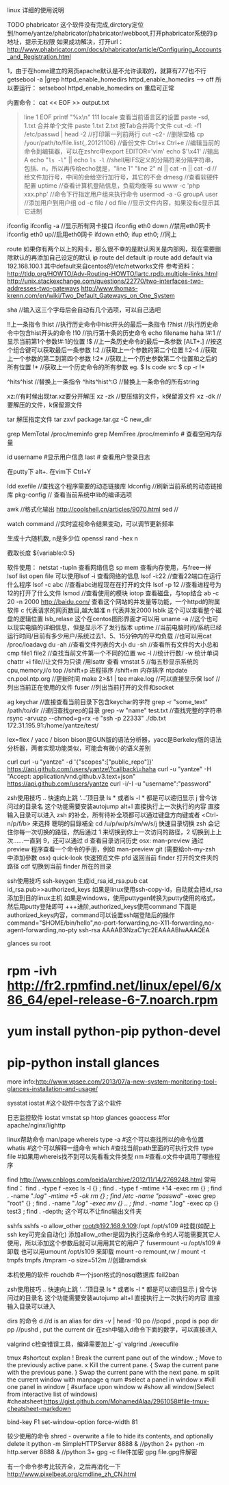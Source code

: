 linux 详细的使用说明

TODO
phabricator 这个软件没有完成,dirctory定位到/home/yantze/phabricator/phabricator/webboot,打开phabricator系统的ip地址，提示无权限
如果成功解决，打开url：http://www.phabricator.com/docs/phabricator/article/Configuring_Accounts_and_Registration.html

1，由于在home建立的网页apache默认是不允许读取的，就算有777也不行
getsebool -a |grep httpd_enable_homedirs
httpd_enable_homedirs --> off
所以要运行：
setsebool httpd_enable_homedirs on
重启可正常

内置命令：
cat << EOF >> output.txt
> line 1
> EOF
printf "%x\n" 111
locale 查看当前语言区的设置
paste -sd, 1.txt 合并单个文件
paste 1.txt 2.txt 按Tab合并两个文件
cut -d: -f1 /etc/passwd | head -2 //打印第一列前两行
cut -c2- //删除空格
cp /your/path/to/file.list{,.20121106} //备份文件
Ctrl+x Ctrl+e //编辑当前的命令到编辑器，可以在zshrc中export EDITOR='vim'
echo $'\x41'  //输出A
echo "`ls -l`" || echo `ls -l` //shell用IFS定义的分隔符来分隔字符串，包括、n，所以再传给echo就是，"line 1" "line 2"
nl || cat -n || cat -d //给文件加行号，中间的会给空行加行号，其它的不会
dmesg //查看软硬件配置
uptime //查看计算机登陆信息，负载均衡等
su www -c 'php xxx.php' //命令下行指定用户组来执行命令
usermod -a -G groupA user //添加用户到用户组
od -c file / od file //显示文件内容，如果没有c显示其它进制

ifconfig
ifconfig -a //显示所有网卡接口
ifconfig eth0 down //禁用eth0网卡
ifconfig eth0 up//启用eth0网卡
ifdown eth0; ifup eth0; //同上

route
如果你有两个以上的网卡，那么很不幸的是默认网关是内部网，现在需要删除默认的再添加自己设定的默认
ip route del default
ip route add default via 192.168.100.1
其中default来自centos的/etc/networks文件
参考资料：
http://tldp.org/HOWTO/Adv-Routing-HOWTO/lartc.rpdb.multiple-links.html
http://unix.stackexchange.com/questions/22770/two-interfaces-two-addresses-two-gateways
http://www.thomas-krenn.com/en/wiki/Two_Default_Gateways_on_One_System

sha  //输入这三个字母后会自动有几个选项，可以自己选吧

!!上一条指令
!hist //执行历史命令中hist开头的最后一条指令
!?hist //执行历史命令中包含hist开头的命令
!10  //执行第十条的历史命令
echo filename haha !#:1  //显示当前第1个参数!#:1的位置
!$  //上一条历史命令的最后一条参数
[ALT+.]  //按这个组合键可以获取最后一条参数
!:2   //获取上一个参数的第二个位置
!:2-4   //获取上一个参数的第二到第四个参数
!:2*    //获取上一个历史参数第二个位置和之后的所有位置
!*  //获取上一个历史命令的所有参数
eg.
$ ls code src
$ cp -r !*

^hits^hist  //替换上一条指令
^hits^hist^:G  //替换上一条命令的所有string

xz://有时候出现tar.xz要分开解压
xz -zk //要压缩的文件，k保留源文件
xz -dk //要解压的文件，k保留源文件

tar 解压指定文件
tar zxvf package.tar.gz -C new_dir

grep MemTotal /proc/meminfo
grep MemFree /proc/meminfo # 查看空闲内存量

id username  #显示用户信息
last # 查看用户登录日志

在putty下
alt+.
在vim下
Ctrl+Y

ldd exefile //查找这个程序需要的动态链接库
ldconfig //刷新当前系统的动态链接库
pkg-config // 查看当前系统中lib的编译选项

awk  //格式化输出 http://coolshell.cn/articles/9070.html
sed  //

watch command //实时监视命令结果变动，可以调节更新频率

生成十六随机数, n是多少位
openssl rand -hex n

截取长度
${variable:0:5}



软件使用：
netstat -tupln 查看网络信息
sp mem 查看内存使用，与free一样
lsof list open file 可以使用lsof -i 查看网络的信息
lsof -i:22 //查看22端口在运行什么程序
lsof -c abc //查看abc进程现在在打开的文件
lsof -p 12 //查看进程号为12的打开了什么文件
lsmod //查看使用的模块
iotop 查看磁盘，与top结合
ab -c 20 -n 2000 http://baidu.com/ 查看这个网站的并发量等功能，一个httpd的附属软件
c 代表请求的网页数目,越大越准
n 代表并发2000
lsblk 这个可以查看整个磁盘的逻辑位置
lsb_relase 这个在centos图形界面才可以用
uname -a //这个也可以现实电脑的详细信息，但是显示不了发行版本
uptime //当前电脑时间/系统已经运行时间/目前有多少用户/系统过去1、5、15分钟内的平均负载 //也可以用cat /proc/loadavg
du -ah //查看文件列表的大小
du -sh //查看所有文件的大小总和
cmp file1 file2 //查找当前文件第一个不同的位置
wc -l //统计行数/ -w 统计单词
chattr +i file//让文件为只读 /用lsattr 查看
vmstat 5 //每五秒显示系统的cpu,memory,i/o
top //shift+p 进程排序 /shift+m 内存排序
ntpdate cn.pool.ntp.org //更新时间
make 2>&1 | tee make.log //可以直接显示保
lsof //列出当前正在使用的文件
fuser //列出当前打开的文件和socket

ag keychar  //直接查看当前目录下包含keychar的字符
grep -r "some_text" /path/to/dir //递归查找grep的目录
grep -w "name" test.txt  //查找完整的字符串
rsync -arvuzp --chmod=g+rx -e "ssh -p 22333" ./db.txt 172.31.195.91:/home/yantze/test/

lex=flex / yacc / bison
bison是GUN版的语法分析器，yacc是Berkeley版的语法分析器，两者实现功能类似，可能会有微小的语义差别


curl
curl -u "yantze" -d '{"scopes":["public_repo"]}' https://api.github.com/users/yantze\?callback\=haha
curl -u "yantze" -H "Accept: application/vnd.github.v3.text+json"  https://api.github.com/users/yantze
curl -i/-I -u "username":"password"


zsh使用技巧
..  快速向上跳 ‘...’顶目录
ls * 或者ls -l * 都是可以递归显示
j 曾今访问过的目录名 这个功能需要安装autojump
alt+l 直接执行上一次执行的内容
直接输入目录可以进入
zsh 的补全，所有待补全项都可以通过键盘方向键或者 <Ctrl-n/p/f/b> 来选择
聰明的目錄補全 cd /u/p/w/p/s/m/w/s/j<TAB>
快速目录切换 zsh 会记住你每一次切换的路径，然后通过 1 来切换到你上一次访问的路径，2 切换到上上次……一直到 9，还可以通过 d 查看目录访问历史
osx:
man-preview 通过 preview 程序查看一个命令的手册，例如 man-preview git  (需要給oh-my-zsh
中添加參數 osx)
quick-look 快速预览文件
pfd 返回当前 finder 打开的文件夹的路径
cdf 切换到当前 finder 所在的目录

ssh使用技巧
ssh-keygen 生成id_rsa,id_rsa.pub
cat id_rsa.pub>>authorized_keys
如果是linux使用ssh-copy-id，自动就会把id_rsa添加到目的linux主机
如果是windows，使用puttygen转换为putty使用的格式，然后用putty登陆即可
+++进阶,authorized_keys使用command
下面是authorized_keys内容，command可以设置ssh端登陆后的操作
command="$HOME/bin/hello",no-port-forwarding,no-X11-forwarding,no-agent-forwarding,no-pty ssh-rsa AAAAB3NzaC1yc2EAAAABIwAAAQEA


glances
su root
# rpm -ivh http://fr2.rpmfind.net/linux/epel/6/x86_64/epel-release-6-7.noarch.rpm
# yum install python-pip python-devel
# pip-python install glances
more info:http://www.vpsee.com/2013/07/a-new-system-monitoring-tool-glances-installation-and-usage/

sysstat
iostat #这个软件中包含了这个软件

日志监控软件
iostat
vmstat
sp htop
glances
goaccess #for apache/nginx/lighttp

linux帮助命令
man/page
whereis
type -a #这个可以查找所以的命令位置
whatis #这个可以解释一组命令
which #查找当前path里面的可执行文件
type file #如果用whereis找不到可以先看看文件类型
nm  #查看.o文件中调用了哪些程序

find http://www.cnblogs.com/peida/archive/2012/11/14/2769248.html
常用find：
find . -type f -exec ls -l {} \;
find . -type f -mtime +14 -exec rm {} \; 
find . -name "*.log" -mtime +5 -ok rm {} \;
find /etc -name "passwd*" -exec grep "root" {} \;
find . -name "*.log" -exec mv {} .. \;
find . -name "*.log" -exec cp {} test3 \;
find . -depth; 这个可以不让find输出文件夹

sshfs
sshfs -o allow_other root@192.168.9.109:/opt /opt/s109 #挂载(如配上ssh key可完全自动化)
添加allow_other是因为执行这条命令的人可能需要其它人使用，所以添加这个参数后就可以用用其它的用户了
fusermount -u /opt/s109 #卸载
也可以用umount /opt/s109 来卸载
mount -o remount,rw /
mount -t tmpfs tmpfs /tmpram -o size=512m  //创建ramdisk


本机使用的软件
rouchdb #一个json格式的nosql数据库
fail2ban

zsh使用技巧
..  快速向上跳 ‘...’顶目录
ls * 或者ls -l * 都是可以递归显示
j 曾今访问过的目录名 这个功能需要安装autojump
alt+l 直接执行上一次执行的内容
直接输入目录可以进入

dirs 的命令
d  //d is an alias for dirs -v | head -10
po //popd , popd is pop dir
pp //pushd , put the current dir 
在zsh中输入d命令下面的数字，可以直接进入




valgrind c检查错误工具，编译需要加上'-g'
valgrind ./execufile


tmux
#shortcut explan
!           Break the current pane out of the window.
;           Move to the previously active pane.
x           Kill the current pane.
{           Swap the current pane with the previous pane.
}           Swap the current pane with the next pane.
m           split the current window with manpage
q num       #select a panel in window
x           #kill one panel in window
[           #surface upon window
w           #show all window(Select from interactive list of windows)
#cheatsheet:https://gist.github.com/MohamedAlaa/2961058#file-tmux-cheatsheet-markdown

bind-key F1 set-window-option force-width 81

较少使用的命令
shred - overwrite a file to hide its contents, and optionally delete it
python -m SimpleHTTPServer 8888 & //python 2+
python -m http.server 8888 & //python 3+
gpg -c file件加密
gpg file.gpg件解密

有一个命令参考比较齐全，之后再消化一下
http://www.pixelbeat.org/cmdline_zh_CN.html
